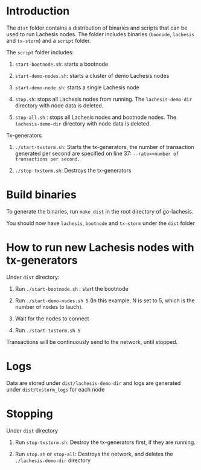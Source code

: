 # Introduction

The `dist` folder contains a distribution of binaries and scripts that can be used to run Lachesis nodes. 
The folder includes binaries (`boonode`, `lachesis` and `tx-storm`) and a `script` folder. 


The `script` folder includes:

1. `start-bootnode.sh`: starts a bootnode 

2. `start-demo-nodes.sh`: starts a cluster of demo Lachesis nodes 

3. `start-demo-node.sh`: starts a single Lachesis node

2. `stop.sh`: stops all Lachesis nodes from running. The `lachesis-demo-dir` directory with node data is deleted.

3. `stop-all.sh` : stops all Lachesis nodes and bootnode nodes. The `lachesis-demo-dir` directory with node data is deleted.


Tx-generators 

1.  `./start-txstorm.sh`: Starts the tx-generators, the number of transaction  generated per second are specified on line 37:
`--rate=<number of transactions per second.`

2.  `./stop-txstorm.sh`: Destroys the tx-generators


# Build binaries

To generate the binaries, run `make dist` in the root directory of go-lachesis.

You should now have `lachesis`, `bootnode` and `tx-storm` under the `dist` folder


# How to run new Lachesis nodes with tx-generators

Under `dist` directory:

1. Run `./start-bootnode.sh` : start the bootnode

2. Run `./start-demo-nodes.sh 5`
(In this example, N is set to 5, which is the number of nodes to lauch).

3. Wait for the nodes to connect

3. Run `./start-txstorm.sh 5`

Transactions will be continuously send to the network, until stopped.

# Logs

Data are stored under `dist/lachesis-demo-dir` and logs are generated under `dist/txstorm_logs` for each node

# Stopping

Under `dist` directory

1. Run `stop-txstorm.sh`: Destroy the tx-generators first, if they are running.

2. Run `stop.sh` or `stop-all`: Destroys the network, and deletes the `./lachesis-demo-dir` directory
